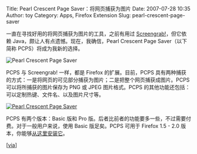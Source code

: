 Title: Pearl Crescent Page Saver：将网页捕获为图片
Date: 2007-07-28 10:35
Author: toy
Category: Apps, Firefox Extension
Slug: pearl-crescent-page-saver

一直在寻找好用的将网页捕获为图片的工具，之前有用过
[Screengrab!](http://www.screengrab.org/)，但它依赖
Java，颇让人有点遗憾。现在，我确信，Pearl Crescent Page Saver（以下简称
PCPS）将成为我新的选择。

![Pearl Crescent Page Saver](http://i.linuxtoy.org/i/2007/07/pcps01.jpg)

PCPS 与 Screengrab! 一样，都是 Firefox 的扩展。目前，PCPS
具有两种捕获的方式：一是将网页的可见部分捕获为图片；二是把整个网页捕获成图片。PCPS
可以将所捕获的图片保存为 PNG 或 JPEG 图片格式。PCPS
的其他功能还包括：可以定制热键、文件名、以及图片尺寸等。

[![Pearl Crescent Page
Saver](http://i.linuxtoy.org/i/2007/07/pcps02_s.jpg)](http://i.linuxtoy.org/i/2007/07/pcps02.jpg)

PCPS 有两个版本：Basic 版和 Pro
版。后者比前者的功能要多一些，不过需要付费。对于一般用户来说，使用 Basic
版足矣。PCPS 可用于 Firefox 1.5 - 2.0
版本，你能够[从这里安装它](http://pearlcrescent.com/products/pagesaver/)。

[[via](http://lifehacker.com/software/featured-firefox-extension/page-saver-captures-web-pages-as-images-283100.php)]
